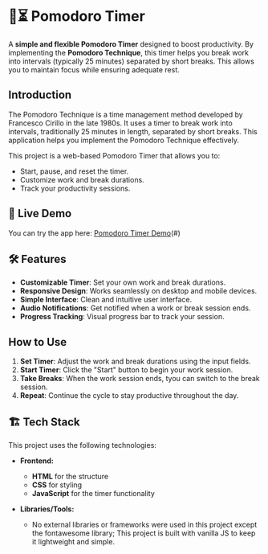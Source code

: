 #  🍅⏳ Pomodoro Timer

A **simple and flexible Pomodoro Timer** designed to boost productivity. By implementing the **Pomodoro Technique**, this timer helps you break work into intervals (typically 25 minutes) separated by short breaks. This allows you to maintain focus while ensuring adequate rest.

## Introduction

The Pomodoro Technique is a time management method developed by Francesco Cirillo in the late 1980s. It uses a timer to break work into intervals, traditionally 25 minutes in length, separated by short breaks. This application helps you implement the Pomodoro Technique effectively.

This project is a web-based Pomodoro Timer that allows you to:
- Start, pause, and reset the timer.
- Customize work and break durations.
- Track your productivity sessions.

## 🚀 Live Demo
You can try the app here: [Pomodoro Timer Demo](https://emanradwan114.github.io/pomodoro-timer/)(#)

## 🛠 Features
- **Customizable Timer**: Set your own work and break durations.
- **Responsive Design**: Works seamlessly on desktop and mobile devices.
- **Simple Interface**: Clean and intuitive user interface.
- **Audio Notifications**: Get notified when a work or break session ends.
- **Progress Tracking**: Visual progress bar to track your session.

## How to Use
1. **Set Timer**: Adjust the work and break durations using the input fields.
2. **Start Timer**: Click the "Start" button to begin your work session.
3. **Take Breaks**: When the work session ends, tyou can switch to the break session.
4. **Repeat**: Continue the cycle to stay productive throughout the day.

## 🏗 Tech Stack
This project uses the following technologies:
- **Frontend:**  
  - **HTML** for the structure  
  - **CSS** for styling  
  - **JavaScript** for the timer functionality  

- **Libraries/Tools:**  
  - No external libraries or frameworks were used in this project except the fontawesome library; This project is built with vanilla JS to keep it lightweight and simple.
